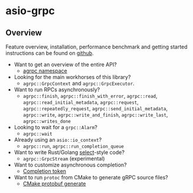 # asio-grpc

## Overview

Feature overview, installation, performance benchmark and getting started instructions can be found on [github](https://github.com/Tradias/asio-grpc).

* Want to get an overview of the entire API?
    * [agrpc namespace](namespaceagrpc.html)
* Looking for the main workhorses of this library?
    * `agrpc::GrpcContext` and `agrpc::GrpcExecutor`.
* Want to run RPCs asynchronously?
    * `agrpc::finish`, `agrpc::finish_with_error`, `agrpc::read`, `agrpc::read_initial_metadata`, `agrpc::request`, `agrpc::repeatedly_request`, `agrpc::send_initial_metadata`, `agrpc::write`, `agrpc::write_and_finish`, `agrpc::write_last`, `agrpc::writes_done`
* Looking to wait for a `grpc::Alarm`?
    * `agrpc::wait`
* Already using an `asio::io_context`?
    * `agrpc::run`, `agrpc::run_completion_queue`
* Want to write Rust/Golang [select](https://go.dev/ref/spec#Select_statements)-style code?
    * `agrpc::GrpcStream` (experimental)
* Want to customize asynchronous completion?
    * [Completion token](md_doc_completion_token.html)
* Want to run `protoc` from CMake to generate gRPC source files?
    * [CMake protobuf generate](md_doc_cmake_protobuf_generate.html)
